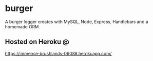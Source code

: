 # burger
A burger logger creates with MySQL, Node, Express, Handlebars and a homemade ORM. 

## Hosted on Heroku @
https://immense-brushlands-09088.herokuapp.com/